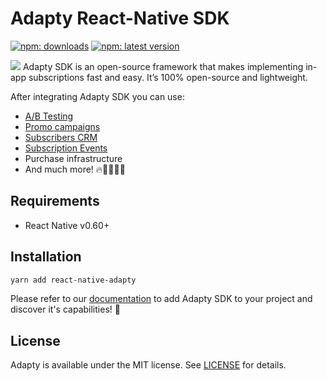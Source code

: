# Adapty React-Native SDK
  <a href="https://www.npmjs.com/package/react-native-adapty"><img src="https://img.shields.io/npm/dt/react-native-adapty?style=flat&labelColor=6322ee&color=7E41FF&logo=yarn" alt="npm:  downloads" /></a>
  <a href="https://www.npmjs.com/package/react-native-adapty"><img src="https://img.shields.io/npm/v/react-native-adapty?style=flat&labelColor=6322ee&color=7E41FF&logo=npm" alt="npm: latest version" /></a>
  
<img src="https://raw.githubusercontent.com/adaptyteam/AdaptySDK-iOS/master/adapty.png">
Adapty SDK is an open-source framework that makes implementing in-app subscriptions fast and easy. It’s 100% open-source and lightweight.

After integrating Adapty SDK you can use:
* [A/B Testing](https://docs.adapty.io/purchase-infrastructure/ab-tests)
* [Promo campaigns](https://docs.adapty.io/profiles-and-promo-campaigns/promo-campaigns)
* [Subscribers CRM](https://docs.adapty.io/profiles-and-promo-campaigns/profiles)
* [Subscription Events](https://docs.adapty.io/analytics/integrations)
* Purchase infrastructure
* And much more! 🔥🧑‍🚒👨‍🚒


## Requirements
* React Native v0.60+

## Installation

```sh
yarn add react-native-adapty
```

Please refer to our [documentation](https://docs.adapty.io/sdk/integrating-adapty-sdk/rn-sdk-intro) to add Adapty SDK to your project and discover it's capabilities! 🚀

## License

Adapty is available under the MIT license. See [LICENSE](https://github.com/adaptyteam/AdaptySDK-React-Native/blob/master/LICENSE) for details.
